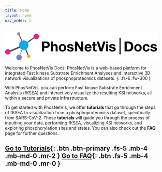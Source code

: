 ```yaml
---
title: Home
layout: home
nav_order: 1
---
```

![](/assets/images/docsnetvis.png)

Welcome to PhosNetVis Docs! PhosNetVis is a web-based platform for integrated Fast kinase Substrate Enrichment Analyses and interactive 3D network visualizations of phosphoproteomics datasets.
{: .fs-6 .fw-300 }

With PhosNetVis, you can perform Fast kinase Substrate  Enrichment Analysis (fKSEA) and interactively visualize the resulting KSI networks, all within a secure and private infrastructure. 

To get started with PhosNetVis, we offer **tutorials** that go through the steps of fKSEA to visualization from a phosphoproteomics dataset, specifically from SARS-CoV-2. These **tutorials** will guide you through the process of inputting your data, performing fKSEA, visualizing KSI networks, and exploring phosphorylation sites and states. You can also check out the **FAQ** page for further questions. 

[Go to Tutorials](./docs/tutorials){: .btn .btn-primary .fs-5 .mb-4 .mb-md-0 .mr-2 } [Go to FAQ](./docs/FAQ.html){: .btn .fs-5 .mb-4 .mb-md-0 .mr-0 }
----
